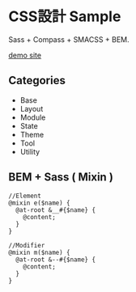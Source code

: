 # CSS設計 Sample

Sass + Compass + SMACSS + BEM.


[demo site](http://css-architecture.yuta-k.net/)



## Categories

* Base
* Layout
* Module
* State
* Theme
* Tool
* Utility



## BEM + Sass ( Mixin )

```
//Element
@mixin e($name) {
  @at-root &__#{$name} {
    @content;
  }
}

//Modifier
@mixin m($name) {
  @at-root &--#{$name} {
    @content;
  }
}
```
